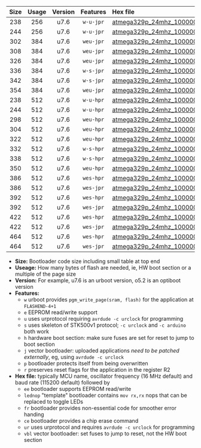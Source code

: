 |Size|Usage|Version|Features|Hex file|
|:-:|:-:|:-:|:-:|:--|
|238|256|u7.6|`w-u-jpr`|[atmega329p_24mhz_1000000bps_ur_vbl.hex](https://raw.githubusercontent.com/stefanrueger/urboot/main//atmega329p_24mhz_1000000bps_ur_vbl.hex)|
|244|256|u7.6|`w-u-jpr`|[atmega329p_24mhz_1000000bps_lednop_ur_vbl.hex](https://raw.githubusercontent.com/stefanrueger/urboot/main//atmega329p_24mhz_1000000bps_lednop_ur_vbl.hex)|
|302|384|u7.6|`weu-jpr`|[atmega329p_24mhz_1000000bps_ee_ur_vbl.hex](https://raw.githubusercontent.com/stefanrueger/urboot/main//atmega329p_24mhz_1000000bps_ee_ur_vbl.hex)|
|308|384|u7.6|`weu-jpr`|[atmega329p_24mhz_1000000bps_ee_lednop_ur_vbl.hex](https://raw.githubusercontent.com/stefanrueger/urboot/main//atmega329p_24mhz_1000000bps_ee_lednop_ur_vbl.hex)|
|326|384|u7.6|`weu-jpr`|[atmega329p_24mhz_1000000bps_ee_lednop_fr_ur_vbl.hex](https://raw.githubusercontent.com/stefanrueger/urboot/main//atmega329p_24mhz_1000000bps_ee_lednop_fr_ur_vbl.hex)|
|336|384|u7.6|`w-s-jpr`|[atmega329p_24mhz_1000000bps_vbl.hex](https://raw.githubusercontent.com/stefanrueger/urboot/main//atmega329p_24mhz_1000000bps_vbl.hex)|
|342|384|u7.6|`w-s-jpr`|[atmega329p_24mhz_1000000bps_lednop_vbl.hex](https://raw.githubusercontent.com/stefanrueger/urboot/main//atmega329p_24mhz_1000000bps_lednop_vbl.hex)|
|354|384|u7.6|`weu-jpr`|[atmega329p_24mhz_1000000bps_ee_lednop_fr_ce_ur_vbl.hex](https://raw.githubusercontent.com/stefanrueger/urboot/main//atmega329p_24mhz_1000000bps_ee_lednop_fr_ce_ur_vbl.hex)|
|238|512|u7.6|`w-u-hpr`|[atmega329p_24mhz_1000000bps_ur.hex](https://raw.githubusercontent.com/stefanrueger/urboot/main//atmega329p_24mhz_1000000bps_ur.hex)|
|244|512|u7.6|`w-u-hpr`|[atmega329p_24mhz_1000000bps_lednop_ur.hex](https://raw.githubusercontent.com/stefanrueger/urboot/main//atmega329p_24mhz_1000000bps_lednop_ur.hex)|
|298|512|u7.6|`weu-hpr`|[atmega329p_24mhz_1000000bps_ee_ur.hex](https://raw.githubusercontent.com/stefanrueger/urboot/main//atmega329p_24mhz_1000000bps_ee_ur.hex)|
|304|512|u7.6|`weu-hpr`|[atmega329p_24mhz_1000000bps_ee_lednop_ur.hex](https://raw.githubusercontent.com/stefanrueger/urboot/main//atmega329p_24mhz_1000000bps_ee_lednop_ur.hex)|
|322|512|u7.6|`weu-hpr`|[atmega329p_24mhz_1000000bps_ee_lednop_fr_ur.hex](https://raw.githubusercontent.com/stefanrueger/urboot/main//atmega329p_24mhz_1000000bps_ee_lednop_fr_ur.hex)|
|332|512|u7.6|`w-s-hpr`|[atmega329p_24mhz_1000000bps.hex](https://raw.githubusercontent.com/stefanrueger/urboot/main//atmega329p_24mhz_1000000bps.hex)|
|338|512|u7.6|`w-s-hpr`|[atmega329p_24mhz_1000000bps_lednop.hex](https://raw.githubusercontent.com/stefanrueger/urboot/main//atmega329p_24mhz_1000000bps_lednop.hex)|
|350|512|u7.6|`weu-hpr`|[atmega329p_24mhz_1000000bps_ee_lednop_fr_ce_ur.hex](https://raw.githubusercontent.com/stefanrueger/urboot/main//atmega329p_24mhz_1000000bps_ee_lednop_fr_ce_ur.hex)|
|386|512|u7.6|`wes-hpr`|[atmega329p_24mhz_1000000bps_ee.hex](https://raw.githubusercontent.com/stefanrueger/urboot/main//atmega329p_24mhz_1000000bps_ee.hex)|
|386|512|u7.6|`wes-jpr`|[atmega329p_24mhz_1000000bps_ee_vbl.hex](https://raw.githubusercontent.com/stefanrueger/urboot/main//atmega329p_24mhz_1000000bps_ee_vbl.hex)|
|392|512|u7.6|`wes-hpr`|[atmega329p_24mhz_1000000bps_ee_lednop.hex](https://raw.githubusercontent.com/stefanrueger/urboot/main//atmega329p_24mhz_1000000bps_ee_lednop.hex)|
|392|512|u7.6|`wes-jpr`|[atmega329p_24mhz_1000000bps_ee_lednop_vbl.hex](https://raw.githubusercontent.com/stefanrueger/urboot/main//atmega329p_24mhz_1000000bps_ee_lednop_vbl.hex)|
|422|512|u7.6|`wes-hpr`|[atmega329p_24mhz_1000000bps_ee_lednop_fr.hex](https://raw.githubusercontent.com/stefanrueger/urboot/main//atmega329p_24mhz_1000000bps_ee_lednop_fr.hex)|
|422|512|u7.6|`wes-jpr`|[atmega329p_24mhz_1000000bps_ee_lednop_fr_vbl.hex](https://raw.githubusercontent.com/stefanrueger/urboot/main//atmega329p_24mhz_1000000bps_ee_lednop_fr_vbl.hex)|
|464|512|u7.6|`wes-hpr`|[atmega329p_24mhz_1000000bps_ee_lednop_fr_ce.hex](https://raw.githubusercontent.com/stefanrueger/urboot/main//atmega329p_24mhz_1000000bps_ee_lednop_fr_ce.hex)|
|464|512|u7.6|`wes-jpr`|[atmega329p_24mhz_1000000bps_ee_lednop_fr_ce_vbl.hex](https://raw.githubusercontent.com/stefanrueger/urboot/main//atmega329p_24mhz_1000000bps_ee_lednop_fr_ce_vbl.hex)|

- **Size:** Bootloader code size including small table at top end
- **Useage:** How many bytes of flash are needed, ie, HW boot section or a multiple of the page size
- **Version:** For example, u7.6 is an urboot version, o5.2 is an optiboot version
- **Features:**
  + `w` urboot provides `pgm_write_page(sram, flash)` for the application at `FLASHEND-4+1`
  + `e` EEPROM read/write support
  + `u` uses urprotocol requiring `avrdude -c urclock` for programming
  + `s` uses skeleton of STK500v1 protocol; `-c urclock` and `-c arduino` both work
  + `h` hardware boot section: make sure fuses are set for reset to jump to boot section
  + `j` vector bootloader: uploaded applications *need to be patched externally*, eg, using `avrdude -c urclock`
  + `p` bootloader protects itself from being overwritten
  + `r` preserves reset flags for the application in the register R2
- **Hex file:** typically MCU name, oscillator frequency (16 MHz default) and baud rate (115200 default) followed by
  + `ee` bootloader supports EEPROM read/write
  + `lednop` "template" bootloader contains `mov rx,rx` nops that can be replaced to toggle LEDs
  + `fr` bootloader provides non-essential code for smoother error handing
  + `ce` bootloader provides a chip erase command
  + `ur` uses urprotocol and requires `avrdude -c urclock` for programming
  + `vbl` vector bootloader: set fuses to jump to reset, not the HW boot section
